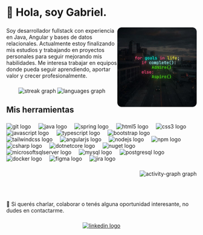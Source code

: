 <h1 align="left">👋 Hola, soy Gabriel.</h1>

###

<img align="right" height="210" src="motivational.png"  />

###

<p align="left"">Soy desarrollador fullstack con experiencia en Java, Angular y bases de datos relacionales. Actualmente estoy finalizando mis estudios y trabajando en proyectos personales para seguir mejorando mis habilidades. Me interesa trabajar en equipos donde pueda seguir aprendiendo, aportar valor y crecer profesionalmente.</p>

###

<div align="center">
  <img src="https://streak-stats.demolab.com?user=GabrielDeMaussion&locale=es&mode=weekly&theme=react&hide_border=false&border_radius=5&date_format=j/n%5B/Y%5D" height="120" alt="streak graph"  />
  <img src="https://github-readme-stats.vercel.app/api/top-langs?username=GabrielDeMaussion&locale=es&hide_title=false&layout=compact&card_width=320&langs_count=5&theme=react&hide_border=false&order=2" height="120" alt="languages graph"  />
</div>


###

<h2 align="left">Mis herramientas</h2>

###

<div align="left">
  <img src="https://cdn.jsdelivr.net/gh/devicons/devicon/icons/git/git-original.svg" height="30" alt="git logo"  />
  <img width="12" />
  <img src="https://cdn.jsdelivr.net/gh/devicons/devicon/icons/java/java-original.svg" height="30" alt="java logo"  />
  <img width="12" />
  <img src="https://cdn.jsdelivr.net/gh/devicons/devicon/icons/spring/spring-original.svg" height="30" alt="spring logo"  />
  <img width="12" />
  <img src="https://cdn.jsdelivr.net/gh/devicons/devicon/icons/html5/html5-original.svg" height="30" alt="html5 logo"  />
  <img width="12" />
  <img src="https://cdn.jsdelivr.net/gh/devicons/devicon/icons/css3/css3-original.svg" height="30" alt="css3 logo"  />
  <img width="12" />
  <img src="https://cdn.jsdelivr.net/gh/devicons/devicon/icons/javascript/javascript-original.svg" height="30" alt="javascript logo"  />
  <img width="12" />
  <img src="https://cdn.jsdelivr.net/gh/devicons/devicon/icons/typescript/typescript-original.svg" height="30" alt="typescript logo"  />
  <img width="12" />
  <img src="https://cdn.jsdelivr.net/gh/devicons/devicon/icons/bootstrap/bootstrap-original.svg" height="30" alt="bootstrap logo"  />
  <img width="12" />
  <img src="https://cdn.jsdelivr.net/gh/devicons/devicon/icons/tailwindcss/tailwindcss-original-wordmark.svg" height="30" alt="tailwindcss logo"  />
  <img width="12" />
  <img src="https://cdn.jsdelivr.net/gh/devicons/devicon/icons/angularjs/angularjs-original.svg" height="30" alt="angularjs logo"  />
  <img width="12" />
  <img src="https://cdn.jsdelivr.net/gh/devicons/devicon/icons/nodejs/nodejs-original.svg" height="30" alt="nodejs logo"  />
  <img width="12" />
  <img src="https://cdn.jsdelivr.net/gh/devicons/devicon/icons/npm/npm-original-wordmark.svg" height="30" alt="npm logo"  />
  <img width="12" />
  <img src="https://cdn.jsdelivr.net/gh/devicons/devicon/icons/csharp/csharp-original.svg" height="30" alt="csharp logo"  />
  <img width="12" />
  <img src="https://cdn.jsdelivr.net/gh/devicons/devicon/icons/dotnetcore/dotnetcore-original.svg" height="30" alt="dotnetcore logo"  />
  <img width="12" />
  <img src="https://cdn.jsdelivr.net/gh/devicons/devicon/icons/nuget/nuget-original.svg" height="30" alt="nuget logo"  />
  <img width="12" />
  <img src="https://cdn.jsdelivr.net/gh/devicons/devicon/icons/microsoftsqlserver/microsoftsqlserver-plain.svg" height="30" alt="microsoftsqlserver logo"  />
  <img width="12" />
  <img src="https://cdn.jsdelivr.net/gh/devicons/devicon/icons/mysql/mysql-original.svg" height="30" alt="mysql logo"  />
  <img width="12" />
  <img src="https://cdn.jsdelivr.net/gh/devicons/devicon/icons/postgresql/postgresql-original.svg" height="30" alt="postgresql logo"  />
  <img width="12" />
  <img src="https://cdn.jsdelivr.net/gh/devicons/devicon/icons/docker/docker-original.svg" height="30" alt="docker logo"  />
  <img width="12" />
  <img src="https://cdn.jsdelivr.net/gh/devicons/devicon/icons/figma/figma-original.svg" height="30" alt="figma logo"  />
  <img width="12" />
  <img src="https://cdn.jsdelivr.net/gh/devicons/devicon/icons/jira/jira-original.svg" height="30" alt="jira logo"  />
</div>

###

<div align="right">
  <img src="https://github-readme-activity-graph.vercel.app/graph?username=GabrielDeMaussion&radius=15&theme=react&area=true&order=5&hide_border=true&hide_title=false&custom_title=Contribuciones%20en%20los%20%C3%BAltimos%2030%20d%C3%ADas" height="300" alt="activity-graph graph"  />
</div>

###

<br clear="both">

<!-- <img src="https://raw.githubusercontent.com/GabrielDeMaussion/GabrielDeMaussion/output/snake.svg" alt="Snake animation" /> -->

###

<p align="left">🤝 Si querés charlar, colaborar o tenés alguna oportunidad interesante, no dudes en contactarme.</p>

###

<div align="center">
  <a href="https://www.linkedin.com/in/gabriel-de-maussion/" target="_blank">
    <img src="https://img.shields.io/static/v1?message=LinkedIn&logo=linkedin&label=&color=0077B5&logoColor=white&labelColor=&style=for-the-badge" height="40" alt="linkedin logo"  />
  </a>
</div>

###
